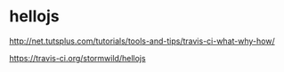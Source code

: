 hellojs
=======

http://net.tutsplus.com/tutorials/tools-and-tips/travis-ci-what-why-how/

https://travis-ci.org/stormwild/hellojs

